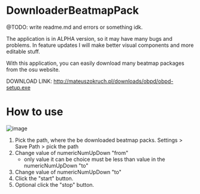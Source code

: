 # DownloaderBeatmapPack
@TODO: write readme.md and errors or something idk.

The application is in ALPHA version, so it may have many bugs and problems. In feature updates I will make better visual components and more editable stuff.

With this application, you can easily download many beatmap packages from the osu website.

DOWNLOAD LINK: http://mateuszokruch.pl/downloads/obpd/obpd-setup.exe






# How to use

![image](https://github.com/okrmateusz/DownloaderBeatmapPack/assets/39056163/4c42d1a6-8740-404f-a190-5deef866d665)

1. Pick the path, where the be downloaded beatmap packs.
   Settings > Save Path > pick the path
2. Change value of numericNumUpDown "from"
   - only value it can be choice must be less than value in the numericNumUpDown "to"
3. Change value of numericNumUpDown "to"
4. Click the "start" button.
5. Optional click the "stop" button.

